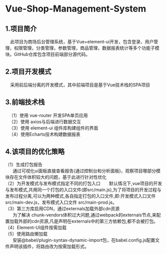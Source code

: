 # Vue-Shop-Management-System
## 1.项目简介
 &nbsp;&nbsp;&nbsp;&nbsp;此项目为商场后台管理系统，基于Vue+element-ui开发，包含登录、用户管理，权限管理，分类管理，参数管理，商品管理，数据报表统计等多个功能子模块。GitHub仓库包含项目前端部分源代码。
 
## 2.项目开发模式
&nbsp;&nbsp;&nbsp;&nbsp;采用前后端分离的开发模式，其中前端项目是基于Vue技术栈的SPA项目

## 3.前端技术栈
 &nbsp;&nbsp;&nbsp;（1）使用 vue-router 开发SPA单页应用  
 &nbsp;&nbsp;&nbsp;（2）使用 axios与后端进行数据交互  
 &nbsp;&nbsp;&nbsp;（3）使用 element-ui 组件库构建组件的界面  
 &nbsp;&nbsp;&nbsp;（4）使用Echarts技术构建数据报表  

## 4.该项目的优化策略

（1）生成打包报告  
&nbsp;&nbsp;&nbsp;&nbsp;&nbsp;&nbsp;通过可视化ui面板直接查看报告(通过控制台和分析面板)，观察项目哪部分模块存在文件体积较大的问题，基于此进行针对性优化  
（2）为开发模式与发布模式指定不同的打包入口
&nbsp;&nbsp;&nbsp;&nbsp;&nbsp;&nbsp;默认情况下,vue项目的开发与发布模式,共用同一个打包的入口文件(即src/main.js),为了将项目的开发过程与发布过程分离,可以为两种模式,各自指定打包的入口文件,即:开发模式入口文件 src/main-dev.js，发布模式入口文件 src/main-prod.js。  
（3）第三方库启用CDN，通过externals加载外部cdn资源     
&nbsp;&nbsp;&nbsp;&nbsp;&nbsp;&nbsp;为了解决 chunk-vendors体积过大问题,通过webpack的externals节点,来配置加载外部的cdn资源,凡是声明在externals中的第三方依赖包,都不会被打包。  
（4）Element-UI组件按需加载  
（5）使用路由懒加载  
&nbsp;&nbsp;&nbsp;&nbsp;&nbsp;&nbsp;安装@babel/plugin-syntax-dynamic-import包，在babel.config.js配置文件声明该插件，将路由改为按需加载形式。
